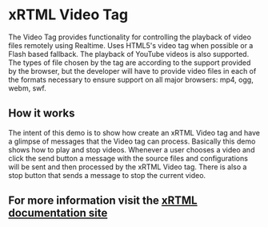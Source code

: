 # xRTML Video Tag
The Video Tag provides functionality for controlling the playback of video files remotely using Realtime.
Uses HTML5's video tag when possible or a Flash based fallback. The playback of YouTube videos is also supported.
The types of file chosen by the tag are according to the support provided by the browser, but the developer will have to provide video files in each of the formats necessary to ensure support on all major browsers: mp4, ogg, webm, swf.

## How it works
The intent of this demo is to show how create an xRTML Video tag and have a glimpse of messages that the Video tag can process. Basically this demo shows how to play and stop videos. Whenever a user chooses a video and click the send button a message with the source files and configurations will be sent and then processed by the xRTML Video tag.
There is also a stop button that sends a message to stop the current video.

## For more information visit the [xRTML documentation site](http://docs.xrtml.org/3-0-0/javascript/xrtml.tags.video.htm "")